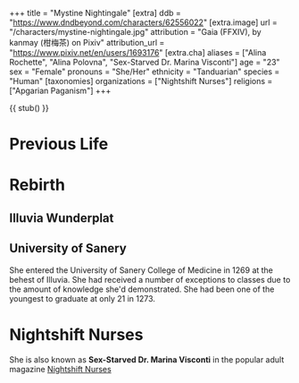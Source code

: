 +++
title = "Mystine Nightingale"
[extra]
ddb = "https://www.dndbeyond.com/characters/62556022"
[extra.image]
url = "/characters/mystine-nightingale.jpg"
attribution = "Gaia (FFXIV), by kanmay (柑梅茶) on Pixiv"
attribution_url = "https://www.pixiv.net/en/users/1693176"
[extra.cha]
aliases = ["Alina Rochette", "Alina Polovna", "Sex-Starved Dr. Marina Visconti"]
age = "23"
sex = "Female"
pronouns = "She/Her"
ethnicity = "Tanduarian"
species = "Human"
[taxonomies]
organizations = ["Nightshift Nurses"]
religions = ["Apgarian Paganism"]
+++

{{ stub() }}

# Previous Life

# Rebirth

## Illuvia Wunderplat

## University of Sanery

She entered the University of Sanery College of Medicine in 1269 at the behest
of Illuvia. She had received a number of exceptions to classes due to the amount
of knowledge she'd demonstrated. She had been one of the youngest to graduate at
only 21 in 1273.

# Nightshift Nurses

She is also known as **Sex-Starved Dr. Marina Visconti** in the popular adult
magazine [Nightshift Nurses](@/organizations/nightshift-nurses.md)
